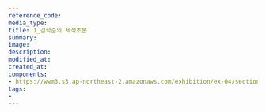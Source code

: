 ```yaml
---
reference_code:
media_type:
title: 1_김학순의 제적초본
summary:
image:
description:
modified_at:
created_at:
components:
- https://wwm3.s3.ap-northeast-2.amazonaws.com/exhibition/ex-04/section-02/1_김학순의+제적초본.JPG
tags:
-
---
```

